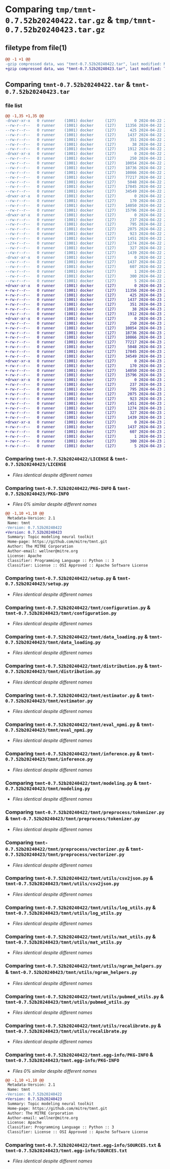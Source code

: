 # Comparing `tmp/tmnt-0.7.52b20240422.tar.gz` & `tmp/tmnt-0.7.52b20240423.tar.gz`

## filetype from file(1)

```diff
@@ -1 +1 @@
-gzip compressed data, was "tmnt-0.7.52b20240422.tar", last modified: Mon Apr 22 23:04:54 2024, max compression
+gzip compressed data, was "tmnt-0.7.52b20240423.tar", last modified: Tue Apr 23 23:05:17 2024, max compression
```

## Comparing `tmnt-0.7.52b20240422.tar` & `tmnt-0.7.52b20240423.tar`

### file list

```diff
@@ -1,35 +1,35 @@
-drwxr-xr-x   0 runner    (1001) docker     (127)        0 2024-04-22 23:04:54.548512 tmnt-0.7.52b20240422/
--rw-r--r--   0 runner    (1001) docker     (127)    11356 2024-04-22 23:04:44.000000 tmnt-0.7.52b20240422/LICENSE
--rw-r--r--   0 runner    (1001) docker     (127)      425 2024-04-22 23:04:44.000000 tmnt-0.7.52b20240422/NOTICE
--rw-r--r--   0 runner    (1001) docker     (127)     1437 2024-04-22 23:04:54.548512 tmnt-0.7.52b20240422/PKG-INFO
--rw-r--r--   0 runner    (1001) docker     (127)      351 2024-04-22 23:04:44.000000 tmnt-0.7.52b20240422/README.md
--rw-r--r--   0 runner    (1001) docker     (127)       38 2024-04-22 23:04:54.552512 tmnt-0.7.52b20240422/setup.cfg
--rw-r--r--   0 runner    (1001) docker     (127)     1912 2024-04-22 23:04:44.000000 tmnt-0.7.52b20240422/setup.py
-drwxr-xr-x   0 runner    (1001) docker     (127)        0 2024-04-22 23:04:54.548512 tmnt-0.7.52b20240422/tmnt/
--rw-r--r--   0 runner    (1001) docker     (127)      250 2024-04-22 23:04:44.000000 tmnt-0.7.52b20240422/tmnt/__init__.py
--rw-r--r--   0 runner    (1001) docker     (127)    10054 2024-04-22 23:04:44.000000 tmnt-0.7.52b20240422/tmnt/configuration.py
--rw-r--r--   0 runner    (1001) docker     (127)    18736 2024-04-22 23:04:44.000000 tmnt-0.7.52b20240422/tmnt/data_loading.py
--rw-r--r--   0 runner    (1001) docker     (127)    10866 2024-04-22 23:04:44.000000 tmnt-0.7.52b20240422/tmnt/distribution.py
--rw-r--r--   0 runner    (1001) docker     (127)    77217 2024-04-22 23:04:44.000000 tmnt-0.7.52b20240422/tmnt/estimator.py
--rw-r--r--   0 runner    (1001) docker     (127)     5048 2024-04-22 23:04:44.000000 tmnt-0.7.52b20240422/tmnt/eval_npmi.py
--rw-r--r--   0 runner    (1001) docker     (127)    17845 2024-04-22 23:04:44.000000 tmnt-0.7.52b20240422/tmnt/inference.py
--rw-r--r--   0 runner    (1001) docker     (127)    34549 2024-04-22 23:04:44.000000 tmnt-0.7.52b20240422/tmnt/modeling.py
-drwxr-xr-x   0 runner    (1001) docker     (127)        0 2024-04-22 23:04:54.548512 tmnt-0.7.52b20240422/tmnt/preprocess/
--rw-r--r--   0 runner    (1001) docker     (127)      170 2024-04-22 23:04:44.000000 tmnt-0.7.52b20240422/tmnt/preprocess/__init__.py
--rw-r--r--   0 runner    (1001) docker     (127)    14050 2024-04-22 23:04:44.000000 tmnt-0.7.52b20240422/tmnt/preprocess/tokenizer.py
--rw-r--r--   0 runner    (1001) docker     (127)    15796 2024-04-22 23:04:44.000000 tmnt-0.7.52b20240422/tmnt/preprocess/vectorizer.py
-drwxr-xr-x   0 runner    (1001) docker     (127)        0 2024-04-22 23:04:54.548512 tmnt-0.7.52b20240422/tmnt/utils/
--rw-r--r--   0 runner    (1001) docker     (127)      237 2024-04-22 23:04:44.000000 tmnt-0.7.52b20240422/tmnt/utils/__init__.py
--rw-r--r--   0 runner    (1001) docker     (127)      795 2024-04-22 23:04:44.000000 tmnt-0.7.52b20240422/tmnt/utils/csv2json.py
--rw-r--r--   0 runner    (1001) docker     (127)     2075 2024-04-22 23:04:44.000000 tmnt-0.7.52b20240422/tmnt/utils/log_utils.py
--rw-r--r--   0 runner    (1001) docker     (127)      923 2024-04-22 23:04:44.000000 tmnt-0.7.52b20240422/tmnt/utils/mat_utils.py
--rw-r--r--   0 runner    (1001) docker     (127)     1451 2024-04-22 23:04:44.000000 tmnt-0.7.52b20240422/tmnt/utils/ngram_helpers.py
--rw-r--r--   0 runner    (1001) docker     (127)     1274 2024-04-22 23:04:44.000000 tmnt-0.7.52b20240422/tmnt/utils/pubmed_utils.py
--rw-r--r--   0 runner    (1001) docker     (127)      327 2024-04-22 23:04:44.000000 tmnt-0.7.52b20240422/tmnt/utils/random.py
--rw-r--r--   0 runner    (1001) docker     (127)     1439 2024-04-22 23:04:44.000000 tmnt-0.7.52b20240422/tmnt/utils/recalibrate.py
-drwxr-xr-x   0 runner    (1001) docker     (127)        0 2024-04-22 23:04:54.548512 tmnt-0.7.52b20240422/tmnt.egg-info/
--rw-r--r--   0 runner    (1001) docker     (127)     1437 2024-04-22 23:04:54.000000 tmnt-0.7.52b20240422/tmnt.egg-info/PKG-INFO
--rw-r--r--   0 runner    (1001) docker     (127)      607 2024-04-22 23:04:54.000000 tmnt-0.7.52b20240422/tmnt.egg-info/SOURCES.txt
--rw-r--r--   0 runner    (1001) docker     (127)        1 2024-04-22 23:04:54.000000 tmnt-0.7.52b20240422/tmnt.egg-info/dependency_links.txt
--rw-r--r--   0 runner    (1001) docker     (127)      300 2024-04-22 23:04:54.000000 tmnt-0.7.52b20240422/tmnt.egg-info/requires.txt
--rw-r--r--   0 runner    (1001) docker     (127)        5 2024-04-22 23:04:54.000000 tmnt-0.7.52b20240422/tmnt.egg-info/top_level.txt
+drwxr-xr-x   0 runner    (1001) docker     (127)        0 2024-04-23 23:05:17.806827 tmnt-0.7.52b20240423/
+-rw-r--r--   0 runner    (1001) docker     (127)    11356 2024-04-23 23:05:00.000000 tmnt-0.7.52b20240423/LICENSE
+-rw-r--r--   0 runner    (1001) docker     (127)      425 2024-04-23 23:05:00.000000 tmnt-0.7.52b20240423/NOTICE
+-rw-r--r--   0 runner    (1001) docker     (127)     1437 2024-04-23 23:05:17.806827 tmnt-0.7.52b20240423/PKG-INFO
+-rw-r--r--   0 runner    (1001) docker     (127)      351 2024-04-23 23:05:00.000000 tmnt-0.7.52b20240423/README.md
+-rw-r--r--   0 runner    (1001) docker     (127)       38 2024-04-23 23:05:17.806827 tmnt-0.7.52b20240423/setup.cfg
+-rw-r--r--   0 runner    (1001) docker     (127)     1912 2024-04-23 23:05:00.000000 tmnt-0.7.52b20240423/setup.py
+drwxr-xr-x   0 runner    (1001) docker     (127)        0 2024-04-23 23:05:17.802827 tmnt-0.7.52b20240423/tmnt/
+-rw-r--r--   0 runner    (1001) docker     (127)      250 2024-04-23 23:05:00.000000 tmnt-0.7.52b20240423/tmnt/__init__.py
+-rw-r--r--   0 runner    (1001) docker     (127)    10054 2024-04-23 23:05:00.000000 tmnt-0.7.52b20240423/tmnt/configuration.py
+-rw-r--r--   0 runner    (1001) docker     (127)    18736 2024-04-23 23:05:00.000000 tmnt-0.7.52b20240423/tmnt/data_loading.py
+-rw-r--r--   0 runner    (1001) docker     (127)    10866 2024-04-23 23:05:00.000000 tmnt-0.7.52b20240423/tmnt/distribution.py
+-rw-r--r--   0 runner    (1001) docker     (127)    77217 2024-04-23 23:05:00.000000 tmnt-0.7.52b20240423/tmnt/estimator.py
+-rw-r--r--   0 runner    (1001) docker     (127)     5048 2024-04-23 23:05:00.000000 tmnt-0.7.52b20240423/tmnt/eval_npmi.py
+-rw-r--r--   0 runner    (1001) docker     (127)    17845 2024-04-23 23:05:00.000000 tmnt-0.7.52b20240423/tmnt/inference.py
+-rw-r--r--   0 runner    (1001) docker     (127)    34549 2024-04-23 23:05:00.000000 tmnt-0.7.52b20240423/tmnt/modeling.py
+drwxr-xr-x   0 runner    (1001) docker     (127)        0 2024-04-23 23:05:17.802827 tmnt-0.7.52b20240423/tmnt/preprocess/
+-rw-r--r--   0 runner    (1001) docker     (127)      170 2024-04-23 23:05:00.000000 tmnt-0.7.52b20240423/tmnt/preprocess/__init__.py
+-rw-r--r--   0 runner    (1001) docker     (127)    14050 2024-04-23 23:05:00.000000 tmnt-0.7.52b20240423/tmnt/preprocess/tokenizer.py
+-rw-r--r--   0 runner    (1001) docker     (127)    15796 2024-04-23 23:05:00.000000 tmnt-0.7.52b20240423/tmnt/preprocess/vectorizer.py
+drwxr-xr-x   0 runner    (1001) docker     (127)        0 2024-04-23 23:05:17.806827 tmnt-0.7.52b20240423/tmnt/utils/
+-rw-r--r--   0 runner    (1001) docker     (127)      237 2024-04-23 23:05:00.000000 tmnt-0.7.52b20240423/tmnt/utils/__init__.py
+-rw-r--r--   0 runner    (1001) docker     (127)      795 2024-04-23 23:05:00.000000 tmnt-0.7.52b20240423/tmnt/utils/csv2json.py
+-rw-r--r--   0 runner    (1001) docker     (127)     2075 2024-04-23 23:05:00.000000 tmnt-0.7.52b20240423/tmnt/utils/log_utils.py
+-rw-r--r--   0 runner    (1001) docker     (127)      923 2024-04-23 23:05:00.000000 tmnt-0.7.52b20240423/tmnt/utils/mat_utils.py
+-rw-r--r--   0 runner    (1001) docker     (127)     1451 2024-04-23 23:05:00.000000 tmnt-0.7.52b20240423/tmnt/utils/ngram_helpers.py
+-rw-r--r--   0 runner    (1001) docker     (127)     1274 2024-04-23 23:05:00.000000 tmnt-0.7.52b20240423/tmnt/utils/pubmed_utils.py
+-rw-r--r--   0 runner    (1001) docker     (127)      327 2024-04-23 23:05:00.000000 tmnt-0.7.52b20240423/tmnt/utils/random.py
+-rw-r--r--   0 runner    (1001) docker     (127)     1439 2024-04-23 23:05:00.000000 tmnt-0.7.52b20240423/tmnt/utils/recalibrate.py
+drwxr-xr-x   0 runner    (1001) docker     (127)        0 2024-04-23 23:05:17.806827 tmnt-0.7.52b20240423/tmnt.egg-info/
+-rw-r--r--   0 runner    (1001) docker     (127)     1437 2024-04-23 23:05:17.000000 tmnt-0.7.52b20240423/tmnt.egg-info/PKG-INFO
+-rw-r--r--   0 runner    (1001) docker     (127)      607 2024-04-23 23:05:17.000000 tmnt-0.7.52b20240423/tmnt.egg-info/SOURCES.txt
+-rw-r--r--   0 runner    (1001) docker     (127)        1 2024-04-23 23:05:17.000000 tmnt-0.7.52b20240423/tmnt.egg-info/dependency_links.txt
+-rw-r--r--   0 runner    (1001) docker     (127)      300 2024-04-23 23:05:17.000000 tmnt-0.7.52b20240423/tmnt.egg-info/requires.txt
+-rw-r--r--   0 runner    (1001) docker     (127)        5 2024-04-23 23:05:17.000000 tmnt-0.7.52b20240423/tmnt.egg-info/top_level.txt
```

### Comparing `tmnt-0.7.52b20240422/LICENSE` & `tmnt-0.7.52b20240423/LICENSE`

 * *Files identical despite different names*

### Comparing `tmnt-0.7.52b20240422/PKG-INFO` & `tmnt-0.7.52b20240423/PKG-INFO`

 * *Files 0% similar despite different names*

```diff
@@ -1,10 +1,10 @@
 Metadata-Version: 2.1
 Name: tmnt
-Version: 0.7.52b20240422
+Version: 0.7.52b20240423
 Summary: Topic modeling neural toolkit
 Home-page: https://github.com/mitre/tmnt.git
 Author: The MITRE Corporation
 Author-email: wellner@mitre.org
 License: Apache
 Classifier: Programming Language :: Python :: 3
 Classifier: License :: OSI Approved :: Apache Software License
```

### Comparing `tmnt-0.7.52b20240422/setup.py` & `tmnt-0.7.52b20240423/setup.py`

 * *Files identical despite different names*

### Comparing `tmnt-0.7.52b20240422/tmnt/configuration.py` & `tmnt-0.7.52b20240423/tmnt/configuration.py`

 * *Files identical despite different names*

### Comparing `tmnt-0.7.52b20240422/tmnt/data_loading.py` & `tmnt-0.7.52b20240423/tmnt/data_loading.py`

 * *Files identical despite different names*

### Comparing `tmnt-0.7.52b20240422/tmnt/distribution.py` & `tmnt-0.7.52b20240423/tmnt/distribution.py`

 * *Files identical despite different names*

### Comparing `tmnt-0.7.52b20240422/tmnt/estimator.py` & `tmnt-0.7.52b20240423/tmnt/estimator.py`

 * *Files identical despite different names*

### Comparing `tmnt-0.7.52b20240422/tmnt/eval_npmi.py` & `tmnt-0.7.52b20240423/tmnt/eval_npmi.py`

 * *Files identical despite different names*

### Comparing `tmnt-0.7.52b20240422/tmnt/inference.py` & `tmnt-0.7.52b20240423/tmnt/inference.py`

 * *Files identical despite different names*

### Comparing `tmnt-0.7.52b20240422/tmnt/modeling.py` & `tmnt-0.7.52b20240423/tmnt/modeling.py`

 * *Files identical despite different names*

### Comparing `tmnt-0.7.52b20240422/tmnt/preprocess/tokenizer.py` & `tmnt-0.7.52b20240423/tmnt/preprocess/tokenizer.py`

 * *Files identical despite different names*

### Comparing `tmnt-0.7.52b20240422/tmnt/preprocess/vectorizer.py` & `tmnt-0.7.52b20240423/tmnt/preprocess/vectorizer.py`

 * *Files identical despite different names*

### Comparing `tmnt-0.7.52b20240422/tmnt/utils/csv2json.py` & `tmnt-0.7.52b20240423/tmnt/utils/csv2json.py`

 * *Files identical despite different names*

### Comparing `tmnt-0.7.52b20240422/tmnt/utils/log_utils.py` & `tmnt-0.7.52b20240423/tmnt/utils/log_utils.py`

 * *Files identical despite different names*

### Comparing `tmnt-0.7.52b20240422/tmnt/utils/mat_utils.py` & `tmnt-0.7.52b20240423/tmnt/utils/mat_utils.py`

 * *Files identical despite different names*

### Comparing `tmnt-0.7.52b20240422/tmnt/utils/ngram_helpers.py` & `tmnt-0.7.52b20240423/tmnt/utils/ngram_helpers.py`

 * *Files identical despite different names*

### Comparing `tmnt-0.7.52b20240422/tmnt/utils/pubmed_utils.py` & `tmnt-0.7.52b20240423/tmnt/utils/pubmed_utils.py`

 * *Files identical despite different names*

### Comparing `tmnt-0.7.52b20240422/tmnt/utils/recalibrate.py` & `tmnt-0.7.52b20240423/tmnt/utils/recalibrate.py`

 * *Files identical despite different names*

### Comparing `tmnt-0.7.52b20240422/tmnt.egg-info/PKG-INFO` & `tmnt-0.7.52b20240423/tmnt.egg-info/PKG-INFO`

 * *Files 0% similar despite different names*

```diff
@@ -1,10 +1,10 @@
 Metadata-Version: 2.1
 Name: tmnt
-Version: 0.7.52b20240422
+Version: 0.7.52b20240423
 Summary: Topic modeling neural toolkit
 Home-page: https://github.com/mitre/tmnt.git
 Author: The MITRE Corporation
 Author-email: wellner@mitre.org
 License: Apache
 Classifier: Programming Language :: Python :: 3
 Classifier: License :: OSI Approved :: Apache Software License
```

### Comparing `tmnt-0.7.52b20240422/tmnt.egg-info/SOURCES.txt` & `tmnt-0.7.52b20240423/tmnt.egg-info/SOURCES.txt`

 * *Files identical despite different names*

